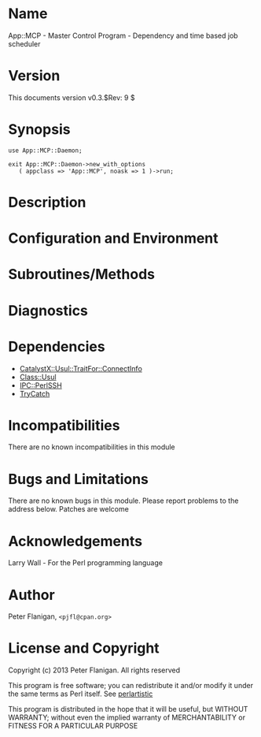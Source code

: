 # Name

App::MCP - Master Control Program - Dependency and time based job scheduler

# Version

This documents version v0.3.$Rev: 9 $

# Synopsis

    use App::MCP::Daemon;

    exit App::MCP::Daemon->new_with_options
       ( appclass => 'App::MCP', noask => 1 )->run;

# Description

# Configuration and Environment

# Subroutines/Methods

# Diagnostics

# Dependencies

- [CatalystX::Usul::TraitFor::ConnectInfo](https://metacpan.org/pod/CatalystX::Usul::TraitFor::ConnectInfo)
- [Class::Usul](https://metacpan.org/pod/Class::Usul)
- [IPC::PerlSSH](https://metacpan.org/pod/IPC::PerlSSH)
- [TryCatch](https://metacpan.org/pod/TryCatch)

# Incompatibilities

There are no known incompatibilities in this module

# Bugs and Limitations

There are no known bugs in this module.
Please report problems to the address below.
Patches are welcome

# Acknowledgements

Larry Wall - For the Perl programming language

# Author

Peter Flanigan, `<pjfl@cpan.org>`

# License and Copyright

Copyright (c) 2013 Peter Flanigan. All rights reserved

This program is free software; you can redistribute it and/or modify it
under the same terms as Perl itself. See [perlartistic](https://metacpan.org/pod/perlartistic)

This program is distributed in the hope that it will be useful,
but WITHOUT WARRANTY; without even the implied warranty of
MERCHANTABILITY or FITNESS FOR A PARTICULAR PURPOSE
